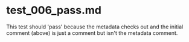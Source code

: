 # test\_006\_pass.md

<!---
This is a regular comment.
--->

This test should 'pass' because the metadata checks out and the initial comment (above) is just a comment but isn't the metadata comment.

<!---
BSSw Metadata:
Publish: yes
Categories: Planning, Reliability
Topics: Testing, Debugging, Design
Tags: training, webinar,
Level: 2
Prerequisites: defaults
Aggregate: subresource
--->
